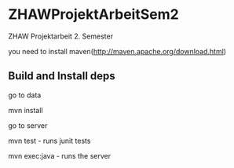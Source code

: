 ZHAWProjektArbeitSem2
=====================

ZHAW Projektarbeit 2. Semester


you need to install maven(http://maven.apache.org/download.html)

Build and Install deps
----------------------

go to data

mvn install

go to server

mvn test - runs junit tests

mvn exec:java - runs the server

 



